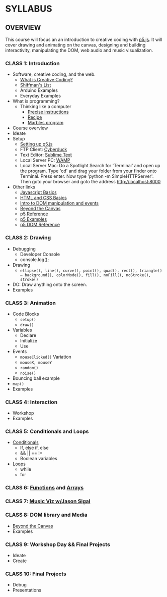 # SYLLABUS

## OVERVIEW

This course will focus an an introduction to creative coding with [p5.js](http://p5js.org). It will cover drawing and animating on the canvas, designing and building interactivity, manipulating the DOM, web audio and music visualization.

### CLASS 1: Introduction

* Software, creative coding, and the web.
	* [What is Creative Coding?](http://reddit.com/r/creativecoding)
	* [Shiffman's List](https://github.com/ITPNYU/ICM-2014/wiki/Projects)
	* Arduino Examples
	* Everyday Examples
* What is programming?
	* Thinking like a computer
		* [Precise instructions](https://www.youtube.com/watch?v=xngWoocXYCo)
		* [Recipe](https://www.youtube.com/watch?v=UScm9avQM1Y)
		* [Marbles program](https://github.com/futuremarc/p5-camp/blob/master/week1/icm-marbles.png?raw=true)
* Course overview
* Ideate
* Setup
	* [Setting up p5.js](http://p5js.org/get-started/)
	* FTP Client: [Cyberduck](https://cyberduck.io/?l=en)
	* Text Editor: [Sublime Text](http://www.sublimetext.com/)
	* Local Server PC: [WAMP](http://www.wampserver.com/en/)
	* Local Server Mac: Do a Spotlight Search for 'Terminal' and open up the program. Type 'cd' and drag your folder from your finder onto Terminal. Press enter. Now type 'python -m SimpleHTTPServer'. Then goto your browser and goto the address [http://localhost:8000](http://localhost:8000)
* Other links
	* [Javascript Basics](https://github.com/processing/p5.js/wiki/JavaScript-basics)
	* [HTML and CSS Basics](https://github.com/processing/p5.js/wiki/Intro-to-HTML-and-CSS)
	* [Intro to DOM manipulation and events](https://github.com/processing/p5.js/wiki/Intro-to-DOM-manipulation-and-events)
	* [Beyond the Canvas](https://github.com/processing/p5.js/wiki/Beyond-the-canvas)
	* [p5 Reference](http://p5js.org/reference/)
	* [p5 Examples](http://p5js.org/examples/)
	* [p5 DOM Reference](http://p5js.org/reference/#/libraries/p5.dom)

### CLASS 2: Drawing

* Debugging
	* Developer Console
	* console.log();
* Drawing
	* `ellipse(), line(), curve(), point(), quad(), rect(), triangle() – background(), colorMode(), fill(), noFill(), noStroke(), stroke()`
* DO: Draw anything onto the screen.
* Examples

### CLASS 3: Animation

* Code Blocks
	* `setup()`
	* `draw()`
* Variables
	* Declare
	* Initialize
	* Use
* Events
	* `mouseClicked()`
 Variation
	* `mouseX, mouseY`
	* `random()`
	* `noise()`
* Bouncing ball example
* `map()`
* Examples

### CLASS 4: Interaction

* Workshop
* Examples

### CLASS 5: Conditionals and Loops
* [Conditionals](https://github.com/shiffman/LearningProcessing-p5.js/tree/master/chp05_conditionals)
	* If, else if, else
	* && || == != 
	* Boolean variables
* [Loops](https://github.com/shiffman/LearningProcessing-p5.js/tree/master/chp06_loops)
	* while
	* for

### CLASS 6: [Functions](https://github.com/shiffman/LearningProcessing-p5.js/tree/master/chp07_functions) and [Arrays](https://github.com/shiffman/LearningProcessing-p5.js/tree/master/chp09_arrays)


### CLASS 7: [Music Viz w/Jason Sigal](https://github.com/therewasaguy/p5-music-viz)

### CLASS 8: DOM library and Media

* [Beyond the Canvas](https://github.com/processing/p5.js/wiki/Beyond-the-canvas)
* Examples

### CLASS 9: Workshop Day && Final Projects

* Ideate
* Create

### CLASS 10: Final Projects

* Debug
* Presentations



